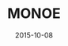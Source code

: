 ---
title: 'MONOE'
date: 2015-10-08
uploadDate: 2021-01-14
image: {
    src: "./monoe.png",
    alt: "two eye men and monoe, who is looking over her shoulder and smiling at the viewer, on a black background.",
    width: "700",
    height: "500",
}
thumb: {
    src: "./monoe_thumb.png",
    alt: "monoe thumbnail"
}
desc: 'monoe from a yume nikki themed october art challenge'
tags: ["yumetober 2015", "yume nikki", "monoe", "fanart", "digital"]
medium: 'paint tool sai'
icons: ["fa-eye"]
original: false
gallery: true
Nsfw: false
Dd: false
---
